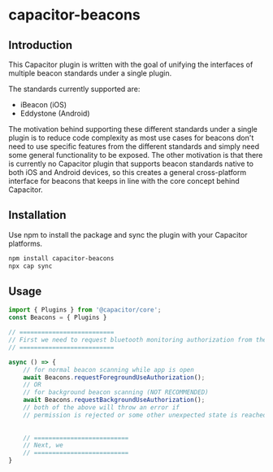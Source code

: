 # capacitor-beacons

## Introduction

This Capacitor plugin is written with the goal of unifying the interfaces of multiple beacon standards under a single plugin.

The standards currently supported are:
- iBeacon (iOS)
- Eddystone (Android)

The motivation behind supporting these different standards under a single plugin is to reduce code complexity as most use cases for beacons don't need to use specific features from the different standards and simply need some general functionality to be exposed. The other motivation is that there is currently no Capacitor plugin that supports beacon standards native to both iOS and Android devices, so this creates a general cross-platform interface for beacons that keeps in line with the core concept behind Capacitor.

## Installation

Use npm to install the package and sync the plugin with your Capacitor platforms.
```bash
npm install capacitor-beacons
npx cap sync
```

## Usage

```ts
import { Plugins } from '@capacitor/core';
const Beacons = { Plugins }

// ==========================
// First we need to request bluetooth monitoring authorization from the OS
// ==========================

async () => {
    // for normal beacon scanning while app is open
    await Beacons.requestForegroundUseAuthorization();
    // OR
    // for background beacon scanning (NOT RECOMMENDED)
    await Beacons.requestBackgroundUseAuthorization();
    // both of the above will throw an error if 
    // permission is rejected or some other unexpected state is reached.
    
    
    // ==========================
    // Next, we 
    // ==========================
}

```